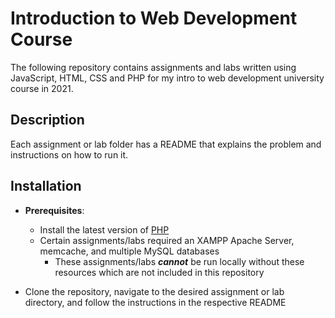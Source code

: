# Introduction to Web Development Course

The following repository contains assignments and labs written using JavaScript, HTML, CSS and PHP for my intro to web development university course in 2021. 

## Description 

Each assignment or lab folder has a README that explains the problem and instructions on how to run it. 

## Installation 

- **Prerequisites**: 
    - Install the latest version of [PHP](https://www.php.net/downloads.php)
    - Certain assignments/labs required an XAMPP Apache Server, memcache, and multiple MySQL databases
        - These assignments/labs ***cannot*** be run locally without these resources which are not included in this repository

- Clone the repository, navigate to the desired assignment or lab directory, and follow the instructions in the respective README